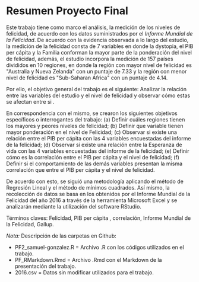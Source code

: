 # Resumen Proyecto Final

Este trabajo tiene como marco el análisis, la medición de los niveles de felicidad, de acuerdo con los datos suministrados por el _Informe Mundial de la Felicidad_. De acuerdo con la evidencia observada a lo largo del estudio, la medición de la felicidad consta de 7 variables en donde la dystopia, el PIB per cápita y la Familia conforman la mayor parte de la ponderación del nivel de felicidad, además, el estudio incorpora la medición de 157 países divididos en 10 regiones, en donde la región con mayor nivel de felicidad es "Australia y Nueva Zelanda" con un puntaje de 7.33 y la región con menor nivel de felicidad es "Sub-Saharan África" con un puntaje de 4.14. 

Por ello, el objetivo general del trabajo es el siguiente: Analizar la relación entre las variables del estudio y el nivel de felicidad y observar cómo estas se afectan entre si . 

En correspondencia con el mismo, se crearon los siguientes objetivos específicos o interrogantes del trabajo: (a) Definir cuáles regiones tienen los mayores y peores niveles de felicidad; (b) Definir que variable tienen mayor ponderación en el nivel de Felicidad; (c) Observar si existe una relación entre el PIB per cápita con las 4 variables encuestadas del informe de la felicidad; (d) Observar si existe una relación entre la Esperanza de vida con las 4 variables encuestadas del informe de la felicidad; (e) Definir cómo es la correlación entre el PIB per cápita y el nivel de felicidad; (f) Definir si el comportamiento de las demás variables presentan la misma correlación que entre el PIB per cápita y el nivel de felicidad. 

De acuerdo con esto, se siguió una metodología aplicando el método de Regresión Lineal y el método de mínimos cuadrados. Así mismo, la recolección de datos se basa en los obtenidos por el Informe Mundial de la Felicidad del año 2016 a través de la herramienta Microsoft Excel y se analizarán mediante la utilización del software RStudio.

Términos claves: Felicidad, PIB per cápita , correlación, Informe Mundial de la Felicidad, Gallup.

_Nota:_ Descripción de las carpetas en Github:
- PF2_samuel-gonzalez.R = Archivo .R con los códigos utilizados en el trabajo.
- PF_RMarkdown.Rmd = Archivo .Rmd con el Markdown de la presentación del trabajo.
- 2016.csv = Datos sin modificar utilizados para el trabajo.
